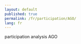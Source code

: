 ```yaml
---
layout: default
published: true
permalink: /fr/participation/AGO/
lang: fr
---
```


participation analysis AGO
